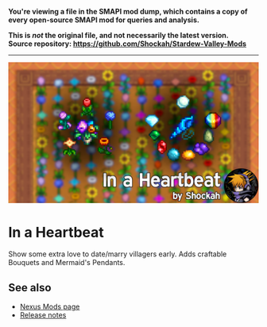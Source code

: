 **You're viewing a file in the SMAPI mod dump, which contains a copy of every open-source SMAPI mod
for queries and analysis.**

**This is _not_ the original file, and not necessarily the latest version.**  
**Source repository: https://github.com/Shockah/Stardew-Valley-Mods**

----

![Banner](../Banner.png)

# In a Heartbeat
Show some extra love to date/marry villagers early. Adds craftable Bouquets and Mermaid's Pendants.

## See also
* [Nexus Mods page](https://www.nexusmods.com/stardewvalley/mods/17834)
* [Release notes](release-notes.md)